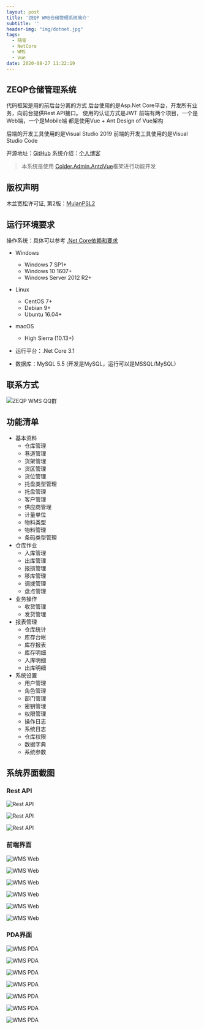 ```yaml
---
layout: post
title: 'ZEQP WMS仓储管理系统简介'
subtitle: ''
header-img: "img/dotnet.jpg"
tags:
  - 随笔
  - NetCore
  - WMS
  - Vue
date: 2020-08-27 11:22:19
---
```


## ZEQP仓储管理系统

代码框架是用的前后台分离的方式
后台使用的是Asp.Net Core平台，开发所有业务，向前台提供Rest API接口。
使用的认证方式是JWT
前端有两个项目，一个是Web端，一个是Mobile端
都是使用Vue + Ant Design of Vue架构

后端的开发工具使用的是Visual Studio 2019
前端的开发工具使用的是Visual Studio Code

开源地址：[GitHub](https://github.com/zeqp/WMS)
系统介绍：[个人博客](https://www.giantliu.cn)
> 本系统是使用 [Colder.Admin.AntdVue](https://github.com/Coldairarrow/Colder.Admin.AntdVue)框架进行功能开发

## 版权声明

木兰宽松许可证, 第2版：[MulanPSL2](https://license.coscl.org.cn/MulanPSL2/)

## 运行环境要求

操作系统：具体可以参考 [.Net Core依赖和要求](https://docs.microsoft.com/zh-cn/dotnet/core/install/dependencies?tabs=netcore31&pivots=os-windows)

* Windows
  * Windows 7 SP1+
  * Windows 10 1607+
  * Windows Server 2012 R2+
* Linux
  * CentOS 7+
  * Debian 9+
  * Ubuntu 16.04+
* macOS
  * High Sierra (10.13+)

* 运行平台：.Net Core 3.1

* 数据库：MySQL 5.5 (开发是MySQL，运行可以是MSSQL/MySQL)

## 联系方式

![ZEQP WMS QQ群](QQGroup1QrCode.png)

## 功能清单

* 基本资料
  * 仓库管理
  * 巷道管理
  * 货架管理
  * 货区管理
  * 货位管理
  * 托盘类型管理
  * 托盘管理
  * 客户管理
  * 供应商管理
  * 计量单位
  * 物料类型
  * 物料管理
  * 条码类型管理
* 仓库作业
  * 入库管理
  * 出库管理
  * 报损管理
  * 移库管理
  * 调拨管理
  * 盘点管理
* 业务操作
  * 收货管理
  * 发货管理
* 报表管理
  * 仓库统计
  * 库存台帐
  * 库存报表
  * 库存明细
  * 入库明细
  * 出库明细
* 系统设置
  * 用户管理
  * 角色管理
  * 部门管理
  * 密钥管理
  * 权限管理
  * 操作日志
  * 系统日志
  * 仓库权限
  * 数据字典
  * 系统参数

## 系统界面截图

### Rest API

![Rest API](API1.png)

![Rest API](API2.png)

![Rest API](API3.png)

### 前端界面

![WMS Web](Web1.png)

![WMS Web](Web2.png)

![WMS Web](Web3.png)

![WMS Web](Web4.png)

![WMS Web](Web5.png)

![WMS Web](Web6.png)

### PDA界面

![WMS PDA](PDA1.png)

![WMS PDA](PDA2.png)

![WMS PDA](PDA3.png)

![WMS PDA](PDA4.png)

![WMS PDA](PDA5.png)

![WMS PDA](PDA6.png)

![WMS PDA](PDA7.png)
